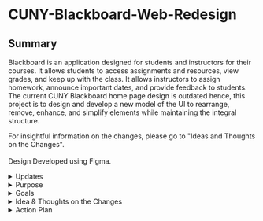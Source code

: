 # CUNY-Blackboard-Web-Redesign
## Summary
Blackboard is an application designed for students and instructors for their courses. It allows students to access assignments and resources, view grades, and keep up with the class. It allows instructors to assign homework, announce important dates, and provide feedback to students. The current CUNY Blackboard home page design is outdated hence, this project is to design and develop a new model of the UI to rearrange, remove, enhance, and simplify elements while maintaining the integral structure.  

For insightful information on the changes, please go to "Ideas and Thoughts on the Changes".<br><br>
Design Developed using Figma.

<details>
  <summary> Updates </summary>
 <ul>
  <details>
    <summary> February 20th, 2023 </summary>
    Project initiated. There's a rough idea of what the new design and widgets will look like. Keeping the current layout is something to keep in mind. Before digitalizing the design, creating hand drawn drafts is important. Here is what was accomplished today: <br><br>
    
   - Uploaded "Home Page General Format" that displays sections of where content would go on the website
   * Uploaded "Widget Redesign" that has a rough idea of what the new widgets will look like
   + Uploaded "Complete Home Page Example" which is what the website would look like with the widgets in place and the footer  
   
   <br>Drafts by hand is completed. The next step is to digitialize the draft. The designs aren't final and there are things that might be changed or added.
    
  </details>
  
  <details>
    <summary> February 21th, 2023 </summary>
    For the digital drafts, Figma will be used. This process was much faster than anticipated as it was done swiftly. Here is what was accomplished today: <br><br>
    
   - Modified the "Important Dates" icon to change from colors to icons, add a setting option where user can customize
   * Added a new widget called "Online Synchronous" which contains an online class, its meeting date and link
   + Added a settings option for Tools where users can customize
   - Added a "Back to Top" tab between main screen and footer where user can click and it will go to the top 
   * Created "Widgets" folder than will contain all of the redesigned widgets as well as variants
   + Uploaded "Home Page Example", a digital draft, which is what the website would look like
   - Uploaded "'My Courses' Design #1" and "'My Courses' Design #2", which has a complete set of design aside from the teacher and setting mode
   * Uploaded "'Online Bookstore'"
   + Uploaded "Icon" which contains all the icons and images used
   
   <br>The 2 widgets "My Courses" and "Onine Bookstore" recieved their own design folder because they are essential widgets targets for this project. Other widgets, except "Important Dates" won't recieve their own folder or file because they're designs won't be changed or is simple. The next steps is to create "Important Dates" Widget design. 
    
  </details>

  <details>
    <summary> February 23rd, 2023 </summary>
    Today was mostly designing the "Important Dates" widget and modifying this repository. Here is what was accomplished today: <br><br>
    
   - Added an arrow to the header of some widgets that users can manually click to condense or expand the widget
   * Addition of a tab in the navigation section, under the profile, called "Go To..."when hovered, displays a drop down menu that contains links of important websites
   + Uploaded "Important Dates" Design #1 & "Important Dates" Design #2
   - Created the "Ideas and Thoughts on the Changes" section in the Readme file
  
   <br>The next step is to create the designs for the different modes of the widgets, the "Go To..." tab, and the profile drop down menu.
    
  </details>
  
  <details>
    <summary> February 28th, 2023 </summary>
    Small changed were made today. Here is what was accomplished today: <br><br>
    
   - Improve spacing between sections
   * Created the drop down menu for "Go to..." heading
   + Modified the "Online Synchronous" Widget to change from shortened meeting link to full meeting link
   - Renamed some files
   * Changed the "My Courses" Widget to Design #2
   + Uploaded "Home Page Example 2", which displays the "Go to..." drop down menu
    
   <br>The next step is to create the design for the profile drop down menu.

  </details>
  
  <details>
    <summary> March 1st, 2023 </summary>
    Today was a continuation from yesterday which was focused on the profile. Here is what was accomplished today: <br><br>
    
   - Modified how the profile looks from blocky to a cleaner look
   * Created the drop down menu for the profile
   + Uploaded "Home Page Example 3", which displays the profile drop down menu
     
   <br>The next step is to create the customization page for the widgets.
  </details>
  
  <details>
    <summary> March 5th, 2023 </summary>
    Major updates were made to this repository. Today's work mostly included creation and modification to existing elements. Here is what was accomplished today: <br><br>
     
   - Removed the gray background in the expanded version of "My Courses" widget
   * Created versions of "Important Dates" to include color codes
   + Modified the color scheme of the "Go To..." Tab to match the surround colors
   - Renamed the Home Page files
   * Created a folder to separate the Home Page and other pages in GitHub
   + Uploaded verisons of "Important Dates" that includes color codes
   - Uploaded "Select a Widget", "Customize 'My Courses'", and "Customize 'Important Dates'" for Customize Page
   
   <br>The next step is to create a design for the mobile version and to create the customization page for "Tools" and "Online Synchronous" widget.
    
  </details>
  
  
  <details>
    <summary> March 6th, 2023 </summary>
    Today's focus was on the "Online Synchronous" Customize Page and modification of little things on other elements. Here is what was accomplished today: <br><br>
    
   - Removed the "Settings" icon in "Tools" 
   * Added the ability to select a time when adding an important date to "Important Date" widget
   + Created the customize page for "Tools" widget that allows users to add a course meeting link to the widget
   - Uploaded "Customize 'Tools'" to the Customize Page
    
   <br>The decision to remove the customize page for "Tools" was made because of the widget is too simple. Instead of choosing what tool to display, the widget will just display all of the tools. At this point, all the pages for the Customize tab is completed. The decision to not design the pages for "My Announcements", "Updates", and "My Grades" is made because the current design is sufficient. Perhaps these pages will be worked on after the web development of the current designs. The next step is to design the "Settings" page in the drop down menu in the profile. 
  </details>
 
 <details>
  <summary> March 11th, 2023 </summary>
  Today's focus was on minor adjustment to layout and appearance. Here is what was accomplished today: <br><br>
  
  - Updated the indicator that shows the user what tab they are at in the home page from blocky to curvy to match with the other changes
  * Changed the design of the Go To... drop menu from blocky to curvy
  + Replaced the old black cursor with a white one to improve visibility
  - Darkened the cursor hover color in the Profile Drop Menu to improve visibility
  * Separated the edit section from the comparison section in the Customization of the widgets with a line
  + Added a Delete option for the "Important Dates" and "Online Synchronous" customization
  - Changed from "Submit" to "Save" in the customization pages for better representation
  * Updated the format of some files from .png to .pdf
  
  <br>The next steps will be the "Settings", "My Announcements", "Updates", and "My Grades" page. The idea for the "Settings" page will mostly have a section on the left which categorizing the type of setting the user can modify and a big section on the right of the actual settings option. Upon further investigation, the current "My Announcements" widget and "Updates" page are similar. The "My Announcements" widget only includes announcements posted to the course by the instructor while the "Updates" pages includes that and assignments that are posted. The idea for those 2 pages is to combine them. The idea for "My Grades" will take on a similar design to the current one.
  </details>
  
 <details>
  <summary> March 13th, 2023 </summary>
  Today was the beginning of designing the Settings Page. Here is what was accomplished today: <br><br>
  
  - Designed the navigation bar in the Settings Page 
  * Created user interaction, such as hover and select of the navigation bar
  + Uploaded "Settings Page" folder which contains the default page, the "Profile Section" folder, the "Appearance Section", and the "Privacy Section"; each folder contains how it will look if the user hovers, or selects the option
  
  <br>The idea for the navigation bar is that once the user hovers over a section, then more options relating to the section will appear smoothly beneath it. None of the actual customization of the settings was completed today, and the design will mostly stay the same as the current designs. The next step will be to include the current designs into Settings Page.
 </details>
   
 <details>
   <summary> March 22nd, 2023 </summary>
   The main objective today was to finish the Settings Page. Here is what was accomplished today: <br><br>
   
  - Removed the "Customize Widget" section under "Appearance" because it has it own page 
  * Completed every section using screenshots of current model
  + Uploaded and updated files in "Settings Page"
   
  <br> Screenshots were used to shorten the process. The current designs are sufficient enough. Courtesy of Blackboard Inc. of their designs. The next steps are to design the "My Announcements", "Updates", and "My Grades" page.
 </details>
 
 </details>
 </ul>
<details>
  <summary> Purpose </summary>
  Blackboard is a powerful tool for students and instructors to interact. The current UI has many displaced navigation tabs, excess information, and outdated widgets. Other CUNY applications such as CUNYfirst and Degreeworks have been updated and Blackboard would benefit from having one as well. The purpose of this project is to make the CUNY Blacbkboard home page easier for students and instructors to navigate through Blackboard. While this project mainly focuses on the home page, other pages are in consideration of a redesign. In addition, the simplicity and the structure of the current home page will be maintained.

</details>

<details>
  <summary> Goals </summary>
  The goals of this project is to reorange, remove, enhance, and simplify the UI and the widgets. Here is a list of the main goals:  
  
  - Create a footer at the bottom of the web page that contains related resources and support
  * Replace the current navigation tabs with more important tabs
  + Redesign the drop down menu near the profile
  - Redesign/rename/keep current widgets
  * Improve the visibility of voice over feature
  + Keep the current layout
  - Design a "Customize" page that allows users to customize their widgets

</details>

<details>
  <summary> Idea & Thoughts on the Changes </summary>
 <ul>
  <details>
    <summary>Header Section</summary>
    CUNY's iconic blue color logo replaces the white one. Though it is harder to see, it provides more recognition to it. The voicer over in the current home screen is very hard to see. Replacing it with a white accessibility icon makes it much more apparent.
  </details>
  
  <details>
    <summary>Navigation Section</summary>
    The current navigation tabs are "Tech Resources/Help", "City College", and "City College Library" are seldom used. Replacing them with the tabs from the drop down menu near the profile, which are "My Announcements", "Updates", and "My Grades", provides much more value and accessibility as they are the ones that students typically access. When there are updates to each on of these tabs, then a red icon with a number will show up on their top right hand side. Also, a "Go To.." tab is very convienet, which when hovered, displays a drop down menu of links to other CUNY applications such as CUNYFirst, Degreeworks, College Library, etc.
  </details>
  
  <details>
    <summary>Announcements/Important Information</summary>
    This section is in between the navigation section and the widgets. The anncounements are rearranged and should be updated on a basis to provide more relevant information. The course registration information remains unchanged.
  </details>
  
  <details>
    <summary>Widgets</summary>
    There are a ton of widgets that students rarely use. Some widgets are unneccessary and some can be incorporated into others. In this project, there are 2 types are widgets: main and secondary. Main widgets are the most important ones and will be default. Secondary widgets are non default and situational that can be added to the main screen to the users.  
   <ul>
    <details>
      <summary>My Courses</summary>
      This widget is the first main widget. It cannot be condensed because it is the main reason why students access Blackboard. The old default design displays old courses and the most recent ones are at the bottom. Although it can be customized, it is still repetitive. These problems can be fixed by grouping courses by semester and adding an option to switch between terms by clicking the arrow. There are 2 modes for the widget: student mode and instructor mode. They will be default for each respective group. The option to customize its appearance is kept as students can choose what information about the course is displayed. If they choose more than 2, then the widget design would change and a drop down arrow would appear to the left of the course name. 
    </details>
    <details>
      <summary>Online Bookstore</summary>
      This widget is the second main widget. The design for this widget will stay the same. However, when there are no books for the current semester, then this widget will be condensed and moved down. The "Tools" widget will take its place.
    </details>
    <details>
      <summary>Important Dates</summary>
      This widget is the third main widget and can be condensed. This widget is mainly for students. The current Blackboard has a calendar elsewhere but making one as a widget is beneficial. Users can switch between months and there are two modes: course mode and institution mode. The course mode displays due dates, exam dates, completed assignments, etc. for all of the current semester and the institution mode displays holidays, start/end of semester, registration deadlines, etc. The functionality of the calendar will go as followed. As long as the mouse is hovered over the date, it will display the information on the bottom of the calendar. If the user clicks on a date, then the infomation will stay on the bottom and vice versa. If a date has multiple icons, then it will simply display them on the other sides of the date. Finally, there is a setting mode where users can add personal dates and switch between icons and color.
    </details>
    <details>
      <summary>Student Resources, Tools, Online Synchronous</summary>
      The first two are main widgets and acts as resources to users. "Online Synchronous" is a brand new widget that users can add when they have an online class. It serves as a quick way to access course meeting links without the hassle of finding it.
    </details>
    <details>
      <summary>Other Widgets</summary>
      As the project commences or if recieved recommendations, there may be other useful widgets to add.
    </details>
  </details>
 </ul>
  <details>
    <summary>Footer</summary>
    A "Back to Top" button is useful when the webpage gets too long from the expanding of the widgets. This section is appropriate for tech help, support, and resources. It contains direct links that are previously inside "Tech Resources/Help", "City College", "City College Library" to make them more accessbile.
  </details>

</details>
</ul>
<details>
  <summary> Action Plan </summary>   
  
  - [x] Gather all of the new features/information
  - [x] Create a rough draft by hand
  - [x] Transfer the draft to a digital draft
  - [ ] Create diagrams for all user interact features
  - [ ] Finalize digital dra
  - [ ] Develop the digital draft into a static website
  - [ ] Develop the user interacting website

</details>
